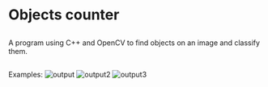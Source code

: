 # Objects counter
##
A program using C++ and OpenCV to find objects on an image and classify them.
##
Examples:
![output](https://github.com/aneroid11/count-objects/assets/73517902/88fc1b15-4a7c-46a2-8e6a-b70c53b8388a)
![output2](https://github.com/aneroid11/count-objects/assets/73517902/1ef9626c-6d0e-4b0c-b420-489ffb108a21)
![output3](https://github.com/aneroid11/count-objects/assets/73517902/8177d8e3-0e48-4ff9-855d-087e1ee45420)

